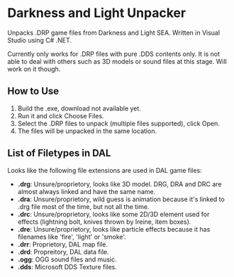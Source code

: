 # Darkness and Light Unpacker
Unpacks .DRP game files from Darkness and Light SEA. Written in Visual Studio using C# .NET.

Currently only works for .DRP files with pure .DDS contents only. It is not able to deal with others such as 3D models or sound files
at this stage. Will work on it though.


How to Use
-----------
1. Build the .exe, download not available yet.
2. Run it and click Choose Files.
3. Select the .DRP files to unpack (multiple files supported), click Open.
4. The files will be unpacked in the same location.

List of Filetypes in DAL
----------------------------
Looks like the following file extensions are used in DAL game files:

- **.drg**: Unsure/proprietory, looks like 3D model. DRG, DRA and DRC are almost always linked and have the same name.
- **.dra**: Unsure/proprietory, wild guess is animation because it's linked to .drg file most of the time, but not all the time.
- **.drc**: Unsure/proprietory, looks like some 2D/3D element used for effects (lightning bolt, knives thrown by Ireine, item boxes).
- **.dre**: Unsure/proprietory, looks like particle effects because it has filenames like 'fire', 'light' or 'smoke'.
- **.drr**: Proprietory, DAL map file.
- **.drd**: Propreitory, DAL data file.
- **.ogg**: OGG sound files and music.
- **.dds**: Microsoft DDS Texture files.
